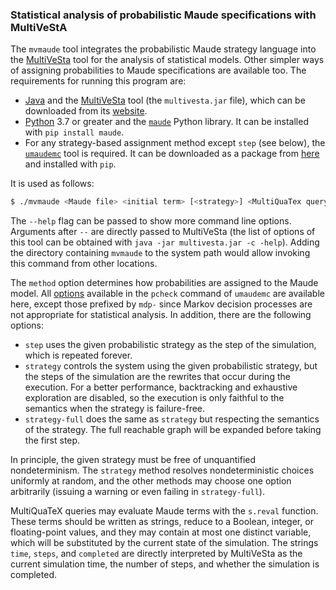 ### Statistical analysis of probabilistic Maude specifications with MultiVeStA

The `mvmaude` tool integrates the probabilistic Maude strategy language into the [MultiVeSta](https://github.com/andrea-vandin/MultiVeStA) tool for the analysis of statistical models. Other simpler ways of assigning probabilities to Maude specifications are available too. The requirements for running this program are:

* [Java](https://openjdk.java.net) and the [MultiVeSta](https://github.com/andrea-vandin/MultiVeStA/wiki) tool (the `multivesta.jar` file), which can be downloaded from its [website](https://github.com/andrea-vandin/MultiVeStA/wiki/Integration-with-Python-model-simulator).
* [Python](https://www.python.org) 3.7 or greater and the [`maude`](https://pypi.org/project/maude) Python library. It can be installed with `pip install maude`.
* For any strategy-based assignment method except `step` (see below), the [`umaudemc`](https://github.com/fadoss/umaudemc) tool is required. It can be downloaded as a package from [here](https://github.com/fadoss/umaudemc/releases/tag/latest) and installed with `pip`.

It is used as follows:

```bash
$ ./mvmaude <Maude file> <initial term> [<strategy>] <MultiQuaTex query file> [--method <method>]
```

The `--help` flag can be passed to show more command line options. Arguments after `--` are directly passed to MultiVeSta (the list of options of this tool can be obtained with `java -jar multivesta.jar -c -help`). Adding the directory containing `mvmaude` to the system path would allow invoking this command from other locations.

The `method` option determines how probabilities are assigned to the Maude model. All [options](https://github.com/fadoss/umaudemc/#specification-of-probabilities) available in the `pcheck` command of `umaudemc` are available here, except those prefixed by `mdp-` since Markov decision processes are not appropriate for statistical analysis.
In addition, there are the following options: 

* `step` uses the given probabilistic strategy as the step of the simulation, which is repeated forever.
* `strategy` controls the system using the given probabilistic strategy, but the steps of the simulation are the rewrites that occur during the execution. For a better performance, backtracking and exhaustive exploration are disabled, so the execution is only faithful to the semantics when the strategy is failure-free.
* `strategy-full` does the same as `strategy` but respecting the semantics of the strategy. The full reachable graph will be expanded before taking the first step.

In principle, the given strategy must be free of unquantified nondeterminism. The `strategy` method resolves nondeterministic choices uniformly at random, and the other methods may choose one option arbitrarily (issuing a warning or even failing in `strategy-full`).

MultiQuaTeX queries may evaluate Maude terms with the `s.reval` function. These terms should be written as strings, reduce to a Boolean, integer, or floating-point values, and they may contain at most one distinct variable, which will be substituted by the current state of the simulation. The strings `time`, `steps`, and `completed` are directly interpreted by MultiVeSta as the current simulation time, the number of steps, and whether the simulation is completed.
